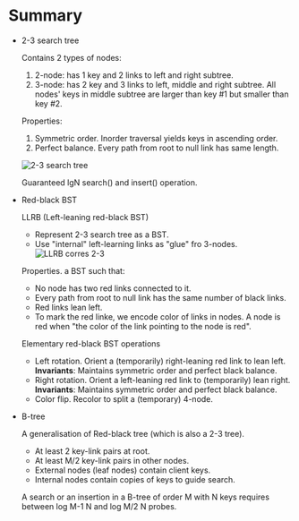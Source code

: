 # Summary

* 2-3 search tree

  Contains 2 types of nodes:
    1. 2-node: has 1 key and 2 links to left and right subtree.
    2. 3-node: has 2 key and 3 links to left, middle and right subtree. All nodes' keys in middle subtree are larger than key #1 but smaller than key #2.
  
  Properties:
    1. Symmetric order. Inorder traversal yields keys in ascending order.
    2. Perfect balance. Every path from root to null link has same length. 
  
  ![2-3 search tree][2-3 search tree]

  Guaranteed lgN search() and insert() operation.

* Red-black BST

  LLRB (Left-leaning red-black BST)
    - Represent 2-3 search tree as a BST.
    - Use "internal" left-learning links as "glue" fro 3-nodes.
    ![LLRB corres 2-3][LLRB corres 2-3]

  Properties. a BST such that:
    - No node has two red links connected to it.
    - Every path from root to null link has the same number of black links.
    - Red links lean left.
    - To mark the red linke, we encode color of links in nodes. A node is red when "the color of the link pointing to the node is red".

  Elementary red-black BST operations
    - Left rotation. Orient a (temporarily) right-leaning red link to lean left. __Invariants__: Maintains symmetric order and perfect black balance.
    - Right rotation. Orient a left-leaning red link to (temporarily) lean right. __Invariants__: Maintains symmetric order and perfect black balance.
    - Color flip. Recolor to split a (temporary) 4-node.

* B-tree
  
  A generalisation of Red-black tree (which is also a 2-3 tree).
    - At least 2 key-link pairs at root.
    - At least M/2 key-link pairs in other nodes.
    - External nodes (leaf nodes) contain client keys.
    - Internal nodes contain copies of keys to guide search.

  A search or an insertion in a B-tree of order M with N keys requires between log M-1 N and log M/2 N probes.

[2-3 search tree]: coursera_resource/2-3-search-tree.png
[LLRB corres 2-3]: coursera_resource/LLRB-corres-2-3.png
